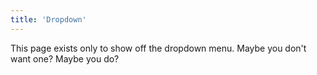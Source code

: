 ```yaml
---
title: 'Dropdown'
---
```


This page exists only to show off the dropdown menu. Maybe you don't want one? Maybe you do?